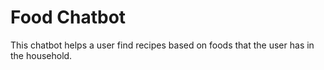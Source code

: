 # Food Chatbot

This chatbot helps a user find recipes based on foods that the user has in the household.

